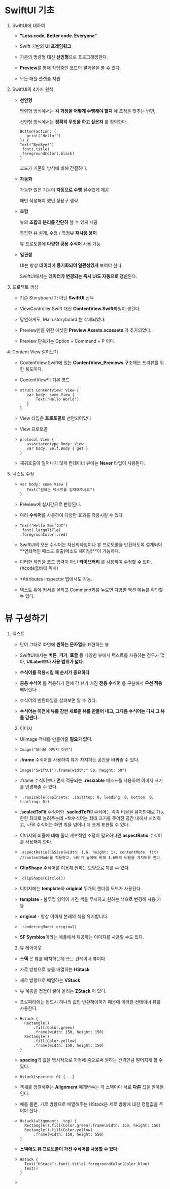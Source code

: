 # SwiftUI 기초

1. SwiftUI에 대하여

   - **"Less code, Better code. Everyone"**

     

   - Swift 기반의 **UI 프레임워크**

     

   - 기존의 명령형 대신 **선언형**으로 프로그래밍한다.

     

   - **Preview**를 통해 작업중인 코드의 결과물을 볼 수 있다.

     

   - 모든 애플 플랫폼 지원

     

2. SwiftUI의 4가지 원칙

   - **선언형**

     명령형 방식에서는 **각 과정을 어떻게 수행해야 할지** 에 초점을 맞추는 반면, 

     선언형 방식에서는 **정확히 무엇을 하고 싶은지** 를 정의한다.

     ```SwiftUI
     Button(action: {
     	print("Hello!")
     }) {
     Text("ByeBye!")
     .font(.title)
     .foregroundColor(.black)
     }
     ```

     코드가 기존의 방식에 비해 간결하다.

     

   - **자동화**

     가능한 많은 기능이 **자동으로 수행** 될수있게 제공

     매번 작성해야 했던 상용구 생략

     

   - **조합**

     뷰의 **조합과 분리를 간단히** 할 수 있게 제공

     복잡한 뷰 설계, 수정 / 특정뷰 **재사용 용이**

     뷰 프로토콜에 **다양한 공용 수식어** 사용 가능

     

   - **일관성**

     UI는 항상 **데이터에 동기화되어 일관성있게** 보여야 한다.

     SwiftUI에서는 **데이터가 변경되는 즉시 UI도 자동으로 갱신**된다.

     

   

3. 프로젝트 생성

   - 기존 Storyboard 가 아닌 **SwiftUI** 선택

     

   - ViewController.Swift 대신 **ContentView.Swift**파일이 생긴다.

     

   - 당연하게도, Main.storyboard 는 삭제되었다.

     

   - Preview만을 위한 에셋인 **Preview Assets.xcassets** 가 추가되었다.

     

   - Preview 단축키는 Option + Command + P 이다.

     

   

4. Content View 살펴보기

   - ContentView.Swift에 있는 **ContentView_Previews** 구조체는 프리뷰를 위한 용도이다.

     

   - ContentView의 기본 코드

   - ```SwiftUI
     struct ContentView: View {
     	var body: some View {
     		Text("Hello World")
     	}
     }
     ```

     

   - View 타입은 **프로토콜**로 선언되어았다

   - View 프로토콜

   - ````SwiftUI
     protocol View {
     	associatedtype Body: View
     	var body: Self.Body { get }
     }
     ````

   - 재귀호출이 일어나지 않게 컨테이너 뷰에는 **Never** 타입이 사용된다.

     

     

5. 텍스트 수정

   - ```SwiftUI
     var body: some View {
     	Text("원하는 텍스트를 입력해주세요")
     }
     ```

   - Preview에 실시간으로 반영된다.

     

   - 여러 **수식어**를 사용하여 다양한 효과를 적용시킬 수 있다

   - ```SwiftUI
     Text("Hello SwiftUI")
     .font(.largeTiTle)
     .foregrounColor(.red)
     ```

     

   - SwiftUI의 모든 수식어는 자신의타입이나 뷰 프로토콜을 반환하도록 설계되어 **연쇄적인 메소드 호출(메소드 체이닝)**이 가능하다.

     

   - 이러한 작업을 코드 입력이 아닌 **라이브러리** 를 사용하여 수정할 수 있다. (Xcode툴바에 위치)

   - +Attributes inspector 탭에서도 가능.

     

   - 텍스트 위에 커서를 올리고 Commend키를 누르면 다양한 액션 메뉴를 확인할 수 있다.

# 뷰 구성하기

 1. 텍스트

    - 단어 그대로 화면에 **원하는 문자열**을 표현하는 뷰

      

    - SwiftUI에서는 **버튼**, **피커**, **토글** 등 다양한 뷰에서 텍스트를 사용하는 경우가 많아, **UILabel보다 사용 범위가 넓다**.

      

    - **수식어를 적용시킬 때 순서가 중요하다**

    - **공용 수식어** 를 적용하기 전에 각 뷰가 가진 **전용 수식어** 를 구분해서 **우선 적용** 해야한다.

    - 수식어의 반환타입을 살펴보면 알 수 있다.

    - **수식어는 이전에 뷰를 감싼 새로운 뷰를 만들어 내고, 그다음 수식어는 다시 그 뷰를 감싼다.**

      

      

	2. 이미지

    - UIImage 객체를 만들어줄 **필요가 없다**.

    - ```SwiftUI
      Image("불러올 이미지 이름")
      ```

      

    - **.frame** 수식어를 사용하여 뷰가 차지하는 공간을 바꿔줄 수 있다.

    - ```SwiftUI
      Image("SwiftUI").frame(width:" 50, height: 50")
      ```

    - .frame 수식어보다 먼저 적용되는 **.resizable** 메소드를 사용하여 이미지 크기를 번경해줄 수 있다.

    - ```SwiftUI
       .resizable(capInsets: .init(top: 0, leading: 0, bottom: 0, trailing: 0))
      ```

      

    - **.scaledToFit** 수식어와 **.sacledToFill** 수식어는 각각 비율을 유지한채로 가능한한 최대로 늘려주는데 ~fit수식어는 최대 크기를 주어진 공간 내에서 처리하고, ~Fill 수식어는 화면 밖을 넘어나 더 크게 표현될 수 있다. 

      

    - 이미지의 비율에 대해 좀더 세부적인 조정이 필요하다면 **aspectRatio** 수식어를 사용해야 한다.

    - ```SwiftUI
      .aspectRatio(CGSize(width: 1.6, height: 1), contentMode: fit)
      //contentMode를 적용하고, 너비가 높이에 비해 1.6배의 비율을 가지도록 한다.
      ```

      

    - **ClipShape** 수식어를 이용해 원하는 모양으로 자를 수 있다.

    - ```SwiftUI
      .clipShape(Circle())
      ```

      

    - 이미지에는 **template**와 **original** 두개의 렌더링 모드가 사용된다.

    - **template** - 불투명 영역이 가진 색을 무시하고 원하는 색으로 번경해 사용 가능

    - **original** - 항상 이미지 본래의 색을 유지합니다.

    - ```SwiftUI
      .randeringMode(.original)
      ```

    - **SF Symblos**이라는 애플에서 제공하는 이미지를 사용할 수도 있다.

      

      

	3. 뷰 레이아웃

    - **스택** 은 뷰를 배치하는데 쓰는 컨테이너 뷰이다.

      

    - 가로 방향으로 뷰를 배열하는 **HStack** 

    - 세로 방향으로 배열하는 **VStack**

    - 뷰 계층을 겹겹이 쌓아 올리는 **ZStack** 이 있다. 

      

    - 프로퍼티에는 반드시 하나의 값만 반환해야하기 때문에 이러한 컨테이너 뷰를 사용한다.

    - ```SwiftUI
      Hstack {
      	Rectangle()
      		.fill(Color.green)
      		.frame(width: 150, height: 150)
      	Rectangle()
      		.fill(Color.yellow)
      		.frame(width: 150, height: 150)
      }
      ```

      

    - **spacing**의 값을 명시적으로 지정해 줌으로써 원하는 간격만큼 떨어지게 할 수 있다.

    - ```SwiftUI
      Hstack(spacing: 0) {...}
      ```

      

    - 객체를 정렬해주는 **Alignment** 매개변수는 각 스택마다 서로 **다른** 값을 받아들인다.

    - 예를 들면, 가로 방향으로 배열해주는 HStack은 세로 방향에 대한 정렬값을 주어야 한다.

    - ```SwiftUI
      Hstack(alignment: .top) {
      	Rectangle().fill(Color.green).frame(width: 150, height: 150)
      	Rectangle().fill(Color.yellow)
      		.frame(width: 150, height: 550)
      }
      ```

    - **스택에도 뷰 프로토콜이 가진 수식어를 사용할 수 있다.**

    - ```SwiftUI
      HStack {
      	Text("HStack").font(.title).foregroundColor(Color.blue)
      	Text()
      }
      ```

    - 

